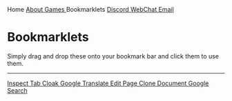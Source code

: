 <!DOCTYPE html>
<html>
<head>
  <meta charset="utf-8">
  <meta name="viewport" content="width=device-width">
  <title>Home</title>
  <link rel="icon" type="image/png" href="astolfopng.png" />
  <link href="new.css" rel="stylesheet" type="text/css" />
  <script src="https://kit.fontawesome.com/8df7d40c3b.js" crossorigin="anonymous"></script>
</head>

<body>
  <nav class="bar">
       <a class="active"><i class="fa fa-fw fa-home"></i> Home </a>
       <a href="about.html"><i class="fa fa-fw fa-info-circle"></i> About </a>
       <a href="games.html"><i class="fa fa-fw fa-gamepad"></i> Games </a>
       <a class="active"><i class="fa fa-fw fa-bookmark"></i> Bookmarklets </a>
       <a href="https://yex-is-very-cool.herokuapp.com/main/discord.gg/d55JGgdW4P"><i class="fab fa-discord"></i> Discord </a>
       <a href="https://chat.undernet.org/#yexsgames"><i class="fa fa-fw fa-wechat"></i> WebChat </a>
       <a href="mailto:152135@mcpsmd.net"><i class="fa fa-fw fa-envelope"></i> Email </a>
  </nav>

  <h1 class="left"> Bookmarklets </h1>
  <p class = "left"> Simply drag and drop these onto your bookmark bar and click them to use them.</p>
  <hr>
  <a class="bmrklet" href="javascript:(function () {var script=document.createElement('script');script.src='https://x-ray-goggles.mouse.org/webxray.js';script.className='webxray';script.setAttribute('data-lang','en-US');script.setAttribute('data-baseuri','https://x-ray-goggles.mouse.org');document.body.appendChild(script);}())"> Inspect </a>
  <a class="bmrklet" href="javascript:(function () {var title=prompt('Enter title name');var icon=prompt('Enter the link of your icon');var link=document.querySelector(&quot;link[rel*='icon']&quot;) || document.createElement('link');link.type='image/x-icon';link.rel='shortcut icon';link.href=icon;document.title=title;document.getElementsByTagName('head')[0].appendChild(link);})();"> Tab Cloak </a>
  <a class = "bmrklet" href="javascript:location='http://translate.google.com/translate?u=%27+++encodeURIComponent(location);&#38;_x_tr_sl=auto&#38;_x_tr_tl=en&#38;_x_tr_hl=en-US"> Google Translate </a>
  <a class="bmrklet" href="javascript:document.body.contentEditable = 'true'; document.designMode='on'; void 0"> Edit Page </a>
  <a class="bmrklet" href="javascript:(function(){var i, nd; function copyChildren(a,b){var i, nn; for(i=0;i<a.childNodes.length;++i) { nn = a.childNodes[i].cloneNode(true); if(nd.importNode) nn = nd.importNode(nn, true); b.appendChild(nn); } } nd=window.open().document; nd.open(); nd.close(); /*140681*/ copyChildren(document.getElementsByTagName('head')[0], nd.getElementsByTagName('head')[0]); copyChildren(document.body, nd.body);})();"> Clone Document </a>
  <a class="bmrklet" href="javascript:q = '' + (window.getSelection ?%20window.getSelection()%20:%20document.getSelection%20?%20document.getSelection()%20:%20document.selection.createRange().text);%20if%20(!q)%20q%20=%20prompt(%22You%20didn%27t%20select%20any%20text.%20%20Enter%20a%20search%20phrase:%22,%20%22%22);%20if%20(q!=null)%20location=%22http://www.google.com/search?q=%22%20+%20escape(q).replace(/%20/g,%20%22+%22);%20void%200"> Google Search </a>
  
</body>
</html>
